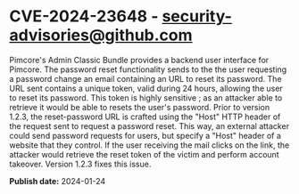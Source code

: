 # CVE-2024-23648 - security-advisories@github.com

Pimcore's Admin Classic Bundle provides a backend user interface for Pimcore. The password reset functionality sends to the the user requesting a password change an email containing an URL to reset its password. The URL sent contains a unique token, valid during 24 hours, allowing the user to reset its password. This token is highly sensitive ; as an attacker able to retrieve it would be able to resets the user's password. Prior to version 1.2.3, the reset-password URL is crafted using the "Host" HTTP header of the request sent to request a password reset. This way, an external attacker could send password requests for users, but specify a "Host" header of a website that they control. If the user receiving the mail clicks on the link, the attacker would retrieve the reset token of the victim and perform account takeover. Version 1.2.3 fixes this issue.

**Publish date:** 2024-01-24
